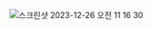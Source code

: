 ![스크린샷 2023-12-26 오전 11 16 30](https://github.com/SwanyCastle/oz_be_class/assets/49240318/d3ae0df9-8548-4acb-bbdf-7067a324bc21)
